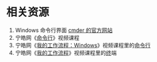 # 相关资源

1. Windows 命令行界面 [cmder 的官方网站](http://cmder.net/)
2. 宁皓网《[命令行](https://ninghao.net/course/3501?a=51729)》视频课程
3. 宁皓网《[我的工作流程：Windows](https://ninghao.net/course/4592)》视频课程里的[命令行](https://ninghao.net/video/4599#命令行?a=51729)
4. 宁皓网《[我的工作流程](https://ninghao.net/course/4546?a=51729)》视频课程里的[终](https://ninghao.net/course/4546#终端?a=51729)端



